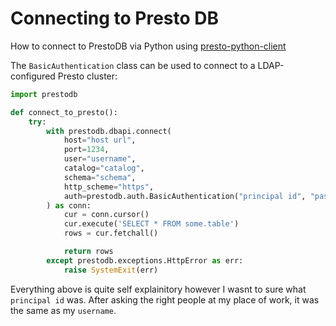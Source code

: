 # Connecting to Presto DB

How to connect to PrestoDB via Python using [presto-python-client](https://github.com/prestodb/presto-python-client)

The `BasicAuthentication` class can be used to connect to a LDAP-configured Presto cluster:

```python
import prestodb

def connect_to_presto():
    try:
        with prestodb.dbapi.connect(
            host="host url",
            port=1234,
            user="username",
            catalog="catalog",
            schema="schema",
            http_scheme="https",
            auth=prestodb.auth.BasicAuthentication("principal id", "password"),
        ) as conn:
            cur = conn.cursor()
            cur.execute('SELECT * FROM some.table')
            rows = cur.fetchall()

            return rows
        except prestodb.exceptions.HttpError as err:
            raise SystemExit(err)
```

Everything above is quite self explainitory however I wasnt to sure what `principal id` was. After asking the right people at my place of work, it was the same as my `username`.
